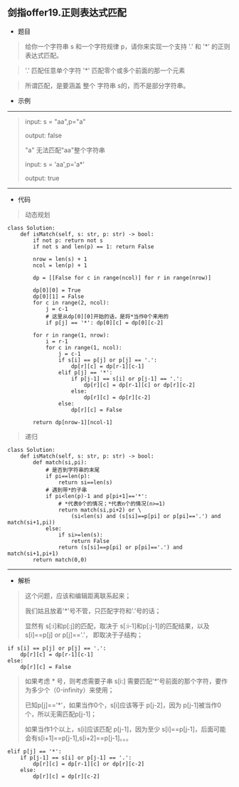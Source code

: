 剑指offer19.正则表达式匹配
----------
 - 题目
>给你一个字符串 s 和一个字符规律 p，请你来实现一个支持 '.' 和 '*' 的正则表达式匹配。

>    '.' 匹配任意单个字符
>    '*' 匹配零个或多个前面的那一个元素

>所谓匹配，是要涵盖 整个 字符串 s的，而不是部分字符串。

 - 示例
 ----------
 > input: s = "aa",p="a"
 >
 > output: false
 > 
> "a" 无法匹配"aa"整个字符串
>
> input: s = 'aa',p='a*'
>
> output: true
----------
- 代码
> 动态规划
>
    class Solution:
        def isMatch(self, s: str, p: str) -> bool:
            if not p: return not s
            if not s and len(p) == 1: return False 
    
            nrow = len(s) + 1
            ncol = len(p) + 1
    
            dp = [[False for c in range(ncol)] for r in range(nrow)]
            
            dp[0][0] = True
            dp[0][1] = False
            for c in range(2, ncol):
                j = c-1
                # 这里从dp[0][0]开始的话，是将*当作0个来用的
                if p[j] == '*': dp[0][c] = dp[0][c-2]
            
            for r in range(1, nrow):
                i = r-1
                for c in range(1, ncol):
                    j = c-1
                    if s[i] == p[j] or p[j] == '.':
                        dp[r][c] = dp[r-1][c-1]
                    elif p[j] == '*':
                        if p[j-1] == s[i] or p[j-1] == '.':
                            dp[r][c] = dp[r-1][c] or dp[r][c-2]
                        else:
                            dp[r][c] = dp[r][c-2]
                    else:
                        dp[r][c] = False
    
            return dp[nrow-1][ncol-1]
>
> 递归
>
    class Solution:
        def isMatch(self, s: str, p: str) -> bool:
            def match(si,pi):
                # 是否到字符串的末尾
                if pi==len(p):
                    return si==len(s)
                # 遇到带*的子串
                if pi<len(p)-1 and p[pi+1]=='*':
                    # *代表0个的情况；*代表n个的情况(n>=1)
                    return match(si,pi+2) or \
                        (si<len(s) and (s[si]==p[pi] or p[pi]=='.') and match(si+1,pi))
                else:
                    if si>=len(s):
                        return False
                    return (s[si]==p[pi] or p[pi]=='.') and match(si+1,pi+1)
            return match(0,0)
----------
- 解析
> 这个问题，应该和编辑距离联系起来；
>
> 我们姑且放着'*'号不管，只匹配字符和'.'号的话；
>
> 显然有 s[:i]和p[:j]的匹配，取决于 s[:i-1]和p[:j-1]的匹配结果，以及s[i]==p[j] or p[j]=='.'， 即取决于子结构；
>
> 
    if s[i] == p[j] or p[j] == '.':
        dp[r][c] = dp[r-1][c-1]
    else:
        dp[r][c] = False
>
> 如果考虑 * 号，则考虑需要子串 s[i:] 需要匹配'*'号前面的那个字符，要作为多少个（0-infinity）来使用；
>
> 已知p[j]=='*'，如果当作0个，s[i]应该等于 p[j-2]，因为 p[j-1]被当作0个，所以无需匹配p[j-1]；
>
> 如果当作1个以上，s[i]应该匹配 p[j-1]，因为至少 s[i]==p[j-1]，后面可能会有s[i+1]==p[j-1],s[i+2]==p[j-1]。。。
>
> 
    elif p[j] == '*':
        if p[j-1] == s[i] or p[j-1] == '.':
            dp[r][c] = dp[r-1][c] or dp[r][c-2]
        else:
            dp[r][c] = dp[r][c-2]